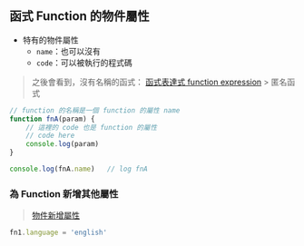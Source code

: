 ## 函式 Function 的物件屬性
- 特有的物件屬性
	- `name`：也可以沒有
	- `code`：可以被執行的程式碼

> 之後會看到，沒有名稱的函式： [函式表達式 function expression](函式表達式%20function%20expression.md) > 匿名函式

```js
// function 的名稱是一個 function 的屬性 name
function fnA(param) {
	// 這裡的 code 也是 function 的屬性
	// code here
	console.log(param)
}

console.log(fnA.name)	// log fnA
```

### 為 Function 新增其他屬性
>[物件新增屬性](物件新增屬性.md)

```js
fn1.language = 'english'
```